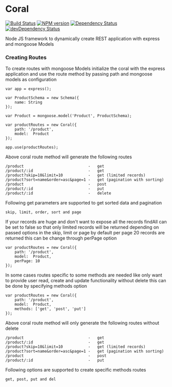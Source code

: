 Coral
=====

[![Build Status](https://secure.travis-ci.org/prathamesh7pute/coral.png?branch=master)](http://travis-ci.org/prathamesh7pute/coral)
[![NPM version](https://badge.fury.io/js/coral.png)](http://badge.fury.io/js/coral)
[![Dependency Status](https://david-dm.org/prathamesh7pute/coral.svg?theme=shields.io)](https://david-dm.org/prathamesh7pute/coral)
[![devDependency Status](https://david-dm.org/prathamesh7pute/coral/dev-status.svg?theme=shields.io)](https://david-dm.org/prathamesh7pute/coral#info=devDependencies)

Node JS framework to dynamically create REST application with express and mongoose Models

### Creating Routes

To create routes with mongoose Models initialize the coral with the express application and use the route method by passing path and mongoose models as configuration


	var app = express();

	var ProductSchema = new Schema({
  		name: String
	});
	
	var Product = mongoose.model('Product', ProductSchema);
	
	var productRoutes = new Coral({
  		path: '/product',
		model:	Product
	});

	app.use(productRoutes);

Above coral route method will generate the following routes

	/product							-	get
	/product/:id						-	get
	/product?skip=10&limit=10	  		-	get (limited records)
	/product?sort=name&order=asc&page=1	-	get	(pagination with sorting)
	/product							-	post
	/product/:id						-	put
	/product/:id						-	delete

Following get parameters are supported to get sorted data and pagination

	skip, limit, order, sort and page

If your records are huge and don't want to expose all the records findAll can be set to false so that only limited records will be returned depending on passed options in the skip, limit or page by default per page 20 records are returned this can be change through perPage option 

	var productRoutes = new Coral({
		path: '/product',
		model:	Product,
		perPage: 10
	});

In some cases routes specific to some methods are needed like only want to provide user read, create and update functionality without delete this can be done by specifying methods option

	var productRoutes = new Coral({
		path: '/product',
		model:	Product,
		methods: ['get', 'post', 'put']
	});

Above coral route method will only generate the following routes without delete

	/product							-	get
	/product/:id						-	get
	/product?skip=10&limit=10	  		-	get (limited records)
	/product?sort=name&order=asc&page=1	-	get	(pagination with sorting)
	/product							-	post
	/product/:id						-	put

Following options are supported to create specific methods routes

	get, post, put and del


